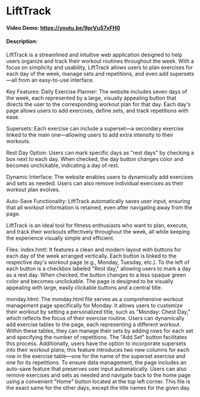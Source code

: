# LiftTrack
#### Video Demo:  <https://youtu.be/9prVuS7xFH0>
#### Description:
LiftTrack is a streamlined and intuitive web application designed to help users organize and track their workout routines throughout the week. With a focus on simplicity and usability, LiftTrack allows users to plan exercises for each day of the week, manage sets and repetitions, and even add supersets—all from an easy-to-use interface.

Key Features:
Daily Exercise Planner: The website includes seven days of the week, each represented by a large, visually appealing button that directs the user to the corresponding workout plan for that day. Each day's page allows users to add exercises, define sets, and track repetitions with ease.

Supersets: Each exercise can include a superset—a secondary exercise linked to the main one—allowing users to add extra intensity to their workouts.

Rest Day Option: Users can mark specific days as "rest days" by checking a box next to each day. When checked, the day button changes color and becomes unclickable, indicating a day of rest.

Dynamic Interface: The website enables users to dynamically add exercises and sets as needed. Users can also remove individual exercises as their workout plan evolves.

Auto-Save Functionality: LiftTrack automatically saves user input, ensuring that all workout information is retained, even after navigating away from the page.

LiftTrack is an ideal tool for fitness enthusiasts who want to plan, execute, and track their workouts effectively throughout the week, all while keeping the experience visually simple and efficient.

Files:
index.hmtl: It features a clean and modern layout with buttons for each day of the week arranged vertically. Each button is linked to the respective day's workout page (e.g., Monday, Tuesday, etc.). To the left of each button is a checkbox labeled "Rest day," allowing users to mark a day as a rest day. When checked, the button changes to a less opaque green color and becomes unclickable. The page is designed to be visually appealing with large, easily clickable buttons and a central title.

monday.html: The monday.html file serves as a comprehensive workout management page specifically for Monday. It allows users to customize their workout by setting a personalized title, such as "Monday: Chest Day," which reflects the focus of their exercise routine. Users can dynamically add exercise tables to the page, each representing a different workout. Within these tables, they can manage their sets by adding rows for each set and specifying the number of repetitions. The "Add Set" button facilitates this process. Additionally, users have the option to incorporate supersets into their workout plans; this feature introduces two new columns for each row in the exercise table—one for the name of the superset exercise and one for its repetitions. To ensure data management, the page includes an auto-save feature that preserves user input automatically. Users can also remove exercises and sets as needed and navigate back to the home page using a convenient "Home" button located at the top left corner. This file is the exact same for the other days, except the title names for the given day. 
